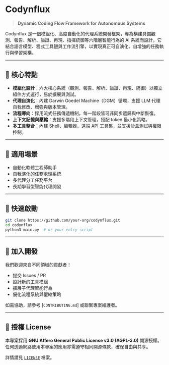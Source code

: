 # Codynflux

> **Dynamic Coding Flow Framework for Autonomous Systems**

Codynflux 是一個模組化、高度自動化的代理系統開發框架，專為構建具備觀測、報告、解析、論證、再現、指揮統御等六階層智能行為的 AI 系統而設計。它結合語言模型、程式工具鏈與工作流引擎，以實現真正可自演化、自增強的任務執行與學習架構。

---

## 🔧 核心特點

* **模組化設計**：六大核心系統（觀測、報告、解析、論證、再現、統御）以獨立組件方式運行，易於擴展與測試。
* **代理自演化**：內建 Darwin Goedel Machine（DGM）循環，支援 LLM 代理自我修改、增強與版本管理。
* **流程導向**：採用流式任務傳遞機制，每一階段皆可非同步遞歸與中斷恢復。
* **上下文記憶與壓縮**：支援多階段上下文管理，搭配 token 最小化策略。
* **多工具整合**：內建 Shell、編輯器、遠端 API 工具集，並支援沙盒測試與權限控制。

---

## 🧩 適用場景

* 自動化軟體工程師助手
* 自我演化的任務處理系統
* 多代理分工任務平台
* 長期學習型智能代理開發

---

## 🚀 快速啟動

```bash
git clone https://github.com/your-org/codynflux.git
cd codynflux
python3 main.py  # or your entry script
```

---

## 🤝 加入開發

我們歡迎來自不同領域的貢獻者！

* 提交 Issues / PR
* 設計新的工具模組
* 擴展子代理智能行為
* 優化流程系統與壓縮策略

如需協助，請參考 \[`CONTRIBUTING.md`] 或聯繫專案維護者。

---

## 🧪 授權 License

本專案採用 **GNU Affero General Public License v3.0 (AGPL-3.0)** 開源授權。任何透過網路使用本專案的應用亦需遵守相同開源條款，確保自由與共享。

詳情請見 [`LICENSE`](./LICENSE) 檔案。
